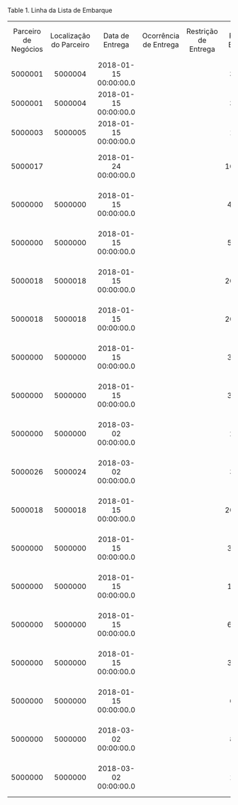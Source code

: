 <div id="d133976e1" class="table">

<div class="table-title">

Table 1. Linha da Lista de
Embarque

</div>

<div class="table-contents">

|                      |                         |                       |                       |                      |            |                    |                   |                                        |                   |                            |                      |         |           |                  |            |                     |         |                                            |
| :------------------: | :---------------------: | :-------------------: | :-------------------: | :------------------: | :--------: | :----------------: | :---------------: | :------------------------------------: | :---------------: | :------------------------: | :------------------: | :-----: | :-------: | :--------------: | :--------: | :-----------------: | :-----: | :----------------------------------------: |
| Parceiro de Negócios | Localização do Parceiro |    Data de Entrega    | Ocorrência de Entrega | Restrição de Entrega | Peso Bruto | Local de Separação | Região de Entrega | Observações de Apontamento de Embarque | Lista de Embarque | Linha da Lista de Embarque | Sequência de Entrega | Pedido  | Descrição | Documento Fiscal | Linha Núm. | Remessa/Recebimento |   ARM   |                    Nome                    |
|       5000001        |         5000004         | 2018-01-15 00:00:00.0 |                       |                      |    30.0    |         0          |                   |                                        |      5000001      |          5000012           |                      | 5000009 |           |                  |     10     |       5000010       |         |   0-60462342395 - OV:50003 - Exp:500002    |
|       5000001        |         5000004         | 2018-01-15 00:00:00.0 |                       |                      |    30.0    |         0          |                   |                                        |      5000001      |          5000013           |                      | 5000010 |           |                  |     20     |       5000012       |         |   0-60462342395 - OV:50004 - Exp:500004    |
|       5000003        |         5000005         | 2018-01-15 00:00:00.0 |                       |                      |    15.0    |         0          |                   |                                        |      5000001      |          5000014           |                      | 5000031 |           |                  |     30     |       5000048       |         |   0-80593944607 - OV:50005 - Exp:500005    |
|       5000017        |                         | 2018-01-24 00:00:00.0 |                       |                      |   16.500   |         0          |                   |                                        |      5000002      |          5000015           |                      | 5000044 |           |                  |     10     |       5000087       | 5000004 |  0-11442133000134 - OV:80001 - Exp:550000  |
|       5000000        |         5000000         | 2018-01-15 00:00:00.0 |                       |                      |   40.00    |         0          |      5000000      |                                        |      5000000      |          5000006           |                      | 5000057 |           |                  |    110     |       5000126       |         | 001-13823508000131 - OV:50025 - Exp:500046 |
|       5000000        |         5000000         | 2018-01-15 00:00:00.0 |                       |                      |   50.00    |         0          |      5000000      |                                        |      5000000      |          5000005           |                      | 5000054 |           |                  |    120     |       5000114       |         | 001-13823508000131 - OV:50022 - Exp:500043 |
|       5000018        |         5000018         | 2018-01-15 00:00:00.0 |                       |                      |   200.00   |                    |                   |                                        |      5000000      |          5000003           |                      | 5000076 |           |     5000123      |     10     |       5000152       |         | 001-79961116000147 - OV:50041 - Exp:500062 |
|       5000018        |         5000018         | 2018-01-15 00:00:00.0 |                       |                      |   200.00   |                    |                   |                                        |      5000000      |          5000000           |                      | 5000073 |           |     5000111      |     20     |       5000150       |         | 001-79961116000147 - OV:50038 - Exp:500060 |
|       5000000        |         5000000         | 2018-01-15 00:00:00.0 |                       |                      |   30.00    |                    |      5000000      |                                        |      5000000      |          5000002           |                      | 5000071 |           |     5000076      |     40     |       5000146       |         | 001-13823508000131 - OV:50036 - Exp:500058 |
|       5000000        |         5000000         | 2018-01-15 00:00:00.0 |                       |                      |   30.00    |                    |      5000000      |                                        |      5000000      |          5000001           |                      | 5000070 |           |     5000087      |     50     |       5000145       |         | 001-13823508000131 - OV:50035 - Exp:500057 |
|       5000000        |         5000000         | 2018-03-02 00:00:00.0 |                       |                      |    20.0    |                    |      5000000      |                                        |      5000003      |          5000016           |                      | 5000168 |           |                  |     10     |       5000287       |         | 001-13823508000131 - OV:50105 - Exp:500123 |
|       5000026        |         5000024         | 2018-03-02 00:00:00.0 |                       |                      |    30.0    |                    |                   |                                        |      5000003      |          5000017           |                      | 5000182 |           |                  |     20     |       5000297       |         |  001-39711483874 - OV:50110 - Exp:500127   |
|       5000018        |         5000018         | 2018-01-15 00:00:00.0 |                       |                      |   200.00   |                    |                   |                                        |      5000000      |          5000004           |                      | 5000077 |           |                  |     70     |       5000153       |         | 001-79961116000147 - OV:50042 - Exp:500063 |
|       5000000        |         5000000         | 2018-01-15 00:00:00.0 |                       |                      |   30.00    |         0          |      5000000      |                                        |      5000000      |          5000007           |                      | 5000062 |           |                  |     80     |       5000131       |         | 001-13823508000131 - OV:50028 - Exp:500049 |
|       5000000        |         5000000         | 2018-01-15 00:00:00.0 |                       |                      |   10.00    |         0          |      5000000      |                                        |      5000000      |          5000009           |                      | 5000065 |           |                  |     90     |       5000137       |         | 001-13823508000131 - OV:50031 - Exp:500051 |
|       5000000        |         5000000         | 2018-01-15 00:00:00.0 |                       |                      |   60.00    |         0          |      5000000      |                                        |      5000000      |          5000008           |                      | 5000064 |           |                  |    100     |       5000136       |         | 001-13823508000131 - OV:50030 - Exp:500050 |
|       5000000        |         5000000         | 2018-01-15 00:00:00.0 |                       |                      |   30.00    |                    |      5000000      |                                        |      5000000      |          5000011           |                      | 5000074 |           |                  |     30     |       5000151       |         | 001-13823508000131 - OV:50039 - Exp:500061 |
|       5000000        |         5000000         | 2018-01-15 00:00:00.0 |                       |                      |    6.00    |                    |      5000000      |                                        |      5000000      |          5000010           |                      | 5000066 |           |                  |     60     |       5000139       |         | 001-13823508000131 - OV:50032 - Exp:500053 |
|       5000000        |         5000000         | 2018-03-02 00:00:00.0 |                       |                      |    80.0    |                    |      5000000      |                                        |      5000003      |          5000018           |                      | 5000188 |           |                  |     30     |       5000302       |         | 001-13823508000131 - OV:50115 - Exp:500130 |
|       5000000        |         5000000         | 2018-03-02 00:00:00.0 |                       |                      |    11.0    |                    |      5000000      |                                        |      5000003      |          5000019           |                      | 5000231 |           |                  |     40     |       5000346       |         | 001-13823508000131 - OV:50146 - Exp:500152 |

</div>

</div>
